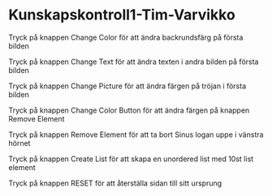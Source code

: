 # Kunskapskontroll1-Tim-Varvikko

Tryck på knappen Change Color för att ändra backrundsfärg på första bilden

Tryck på knappen Change Text för att ändra texten i andra bilden på första bilden

Tryck på knappen Change Picture för att ändra färgen på tröjan i första bilden

Tryck på knappen Change Color Button för att ändra färgen på knappen Remove Element

Tryck på knappen Remove Element för att ta bort Sinus logan uppe i vänstra hörnet

Tryck på knappen Create List för att skapa en unordered list med 10st list element

Tryck på knappen RESET för att återställa sidan till sitt ursprung